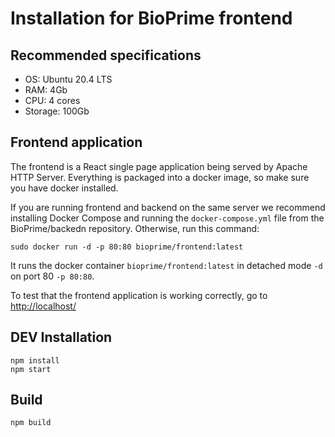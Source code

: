 # Installation for BioPrime frontend

## Recommended specifications

- OS: Ubuntu 20.4 LTS
- RAM: 4Gb
- CPU: 4 cores
- Storage: 100Gb

## Frontend application

The frontend is a React single page application being served by Apache HTTP Server.
Everything is packaged into a docker image, so make sure you have docker installed.

If you are running frontend and backend on the same server we recommend installing Docker Compose and running the `docker-compose.yml` file from the BioPrime/backedn repository. Otherwise, run this command:

```$xslt
sudo docker run -d -p 80:80 bioprime/frontend:latest
```

It runs the docker container `bioprime/frontend:latest` in detached mode `-d` on port 80 `-p 80:80`.

To test that the frontend application is working correctly, go to <http://localhost/>

## DEV Installation

```$xslt
npm install
npm start
```

## Build

```$xslt
npm build
```
